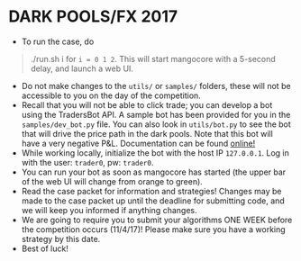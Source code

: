 # DARK POOLS/FX 2017
+ To run the case, do 
>./run.sh i
for `i = 0 1 2`. This will start mangocore with a 5-second delay, and launch a web UI.
+ Do not make changes to the `utils/` or `samples/` folders, these will not be accessible to you on the day of the competition.
+ Recall that you will not be able to click trade; you can develop a bot using the TradersBot API. A sample bot has been provided for you in the `samples/dev_bot.py` file. You can also look in `utils/bot.py` to see the bot that will drive the price path in the dark pools. Note that this bot will have a very negative P&L. Documentation can be found [online!](http://mangocore-client.readthedocs.io/) 
+ While working locally, initialize the bot with the host IP `127.0.0.1`. Log in with the user: `trader0`, pw: `trader0`. 
+ You can run your bot as soon as mangocore has started (the upper bar of the web UI will change from orange to green).
+ Read the case packet for information and strategies! Changes may be made to the case packet up until the deadline for submitting code, and we will keep you informed if anything changes.
+ We are going to require you to submit your algorithms ONE WEEK before the competition occurs (11/4/17)! Please make sure you have a working strategy by this date.
+ Best of luck!
